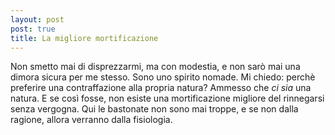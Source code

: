 ```yaml
---
layout: post
post: true
title: La migliore mortificazione
---
```

Non smetto mai di disprezzarmi, ma con modestia, e non sarò mai una dimora sicura per me stesso. Sono uno spirito nomade. Mi chiedo: perchè preferire una contraffazione alla propria natura? Ammesso che *ci sia* una natura. E se così fosse, non esiste una mortificazione migliore del rinnegarsi senza vergogna. Qui le bastonate non sono mai troppe, e se non dalla ragione, allora verranno dalla fisiologia.
